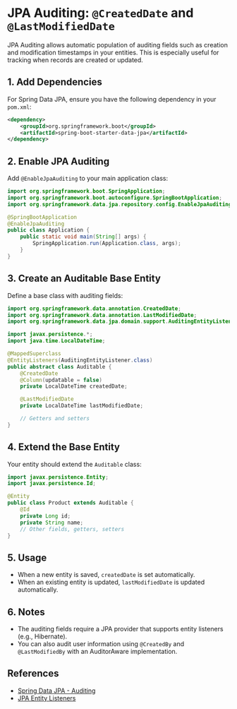 # JPA Auditing: `@CreatedDate` and `@LastModifiedDate`

JPA Auditing allows automatic population of auditing fields such as creation and modification timestamps in your entities. This is especially useful for tracking when records are created or updated.

## 1. Add Dependencies

For Spring Data JPA, ensure you have the following dependency in your `pom.xml`:

```xml
<dependency>
    <groupId>org.springframework.boot</groupId>
    <artifactId>spring-boot-starter-data-jpa</artifactId>
</dependency>
```

## 2. Enable JPA Auditing

Add `@EnableJpaAuditing` to your main application class:

```java
import org.springframework.boot.SpringApplication;
import org.springframework.boot.autoconfigure.SpringBootApplication;
import org.springframework.data.jpa.repository.config.EnableJpaAuditing;

@SpringBootApplication
@EnableJpaAuditing
public class Application {
    public static void main(String[] args) {
        SpringApplication.run(Application.class, args);
    }
}
```

## 3. Create an Auditable Base Entity

Define a base class with auditing fields:

```java
import org.springframework.data.annotation.CreatedDate;
import org.springframework.data.annotation.LastModifiedDate;
import org.springframework.data.jpa.domain.support.AuditingEntityListener;

import javax.persistence.*;
import java.time.LocalDateTime;

@MappedSuperclass
@EntityListeners(AuditingEntityListener.class)
public abstract class Auditable {
    @CreatedDate
    @Column(updatable = false)
    private LocalDateTime createdDate;

    @LastModifiedDate
    private LocalDateTime lastModifiedDate;

    // Getters and setters
}
```

## 4. Extend the Base Entity

Your entity should extend the `Auditable` class:

```java
import javax.persistence.Entity;
import javax.persistence.Id;

@Entity
public class Product extends Auditable {
    @Id
    private Long id;
    private String name;
    // Other fields, getters, setters
}
```

## 5. Usage

- When a new entity is saved, `createdDate` is set automatically.
- When an existing entity is updated, `lastModifiedDate` is updated automatically.

## 6. Notes

- The auditing fields require a JPA provider that supports entity listeners (e.g., Hibernate).
- You can also audit user information using `@CreatedBy` and `@LastModifiedBy` with an AuditorAware implementation.

## References

- [Spring Data JPA - Auditing](https://docs.spring.io/spring-data/jpa/docs/current/reference/html/#auditing)
- [JPA Entity Listeners](https://jakarta.ee/specifications/persistence/3.0/jakarta-persistence-spec-3.0.html#auditing)
